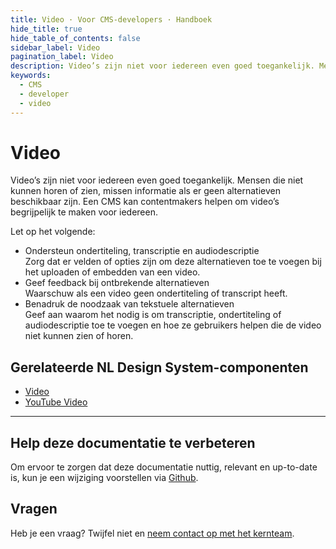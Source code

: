 ```yaml
---
title: Video · Voor CMS-developers · Handboek
hide_title: true
hide_table_of_contents: false
sidebar_label: Video
pagination_label: Video
description: Video’s zijn niet voor iedereen even goed toegankelijk. Mensen die niet kunnen horen of zien, missen informatie als er geen alternatieven beschikbaar zijn. Een CMS kan contentmakers helpen om video’s begrijpelijk te maken voor iedereen.
keywords:
  - CMS
  - developer
  - video
---
```


# Video

Video’s zijn niet voor iedereen even goed toegankelijk. Mensen die niet kunnen horen of zien, missen informatie als er geen alternatieven beschikbaar zijn. Een CMS kan contentmakers helpen om video’s begrijpelijk te maken voor iedereen.

Let op het volgende:

- Ondersteun ondertiteling, transcriptie en audiodescriptie  
  Zorg dat er velden of opties zijn om deze alternatieven toe te voegen bij het uploaden of embedden van een video.
- Geef feedback bij ontbrekende alternatieven  
  Waarschuw als een video geen ondertiteling of transcript heeft.
- Benadruk de noodzaak van tekstuele alternatieven  
  Geef aan waarom het nodig is om transcriptie, ondertiteling of audiodescriptie toe te voegen en hoe ze gebruikers helpen die de video niet kunnen zien of horen.

## Gerelateerde NL Design System-componenten

- [Video](/video)
- [YouTube Video](/youtube-video)

---

## Help deze documentatie te verbeteren

Om ervoor te zorgen dat deze documentatie nuttig, relevant en up-to-date is, kun je een wijziging voorstellen via [Github](https://github.com/nl-design-system/documentatie).

## Vragen

Heb je een vraag? Twijfel niet en [neem contact op met het kernteam](../../project/kernteam.mdx).
